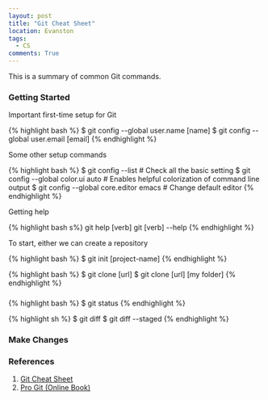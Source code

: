 ```yaml
---
layout: post
title: "Git Cheat Sheet"
location: Evanston
tags:
  - CS
comments: True
---
```


This is a summary of common Git commands.

### Getting Started

Important first-time setup for Git

{% highlight bash %}
$ git config --global user.name [name]
$ git config --global user.email [email]
{% endhighlight %}

Some other setup commands

{% highlight bash %}
$ git config --list # Check all the basic setting
$ git config --global color.ui auto # Enables helpful colorization of command line output
$ git config --global core.editor emacs # Change default editor
{% endhighlight %}

Getting help

{% highlight bash s%}
git help [verb]
git [verb]   --help
{% endhighlight %}

To start, either we can create a repository

{% highlight bash %}
$ git init [project-name]
{% endhighlight %}

{% highlight bash %}
$ git clone [url]
$ git clone [url] [my folder]
{% endhighlight %}

###

{% highlight bash %}
$ git status
{% endhighlight %}

{% highlight sh %}
$ git diff
$ git diff --staged
{% endhighlight %}

### Make Changes

### References

1.  [Git Cheat Sheet](https://training.github.com/kit/downloads/github-git-cheat-sheet.pdf)
2. [Pro Git (Online Book)](https://progit.org/)
